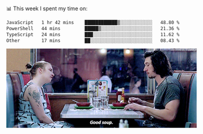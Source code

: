 📊 This week I spent my time on:
<!--START_SECTION:waka-->

```text
JavaScript   1 hr 42 mins    ████████████▒░░░░░░░░░░░░   48.80 %
PowerShell   44 mins         █████▒░░░░░░░░░░░░░░░░░░░   21.36 %
TypeScript   24 mins         ███░░░░░░░░░░░░░░░░░░░░░░   11.62 %
Other        17 mins         ██░░░░░░░░░░░░░░░░░░░░░░░   08.43 %
```

<!--END_SECTION:waka-->


![](goodSoup.gif)
